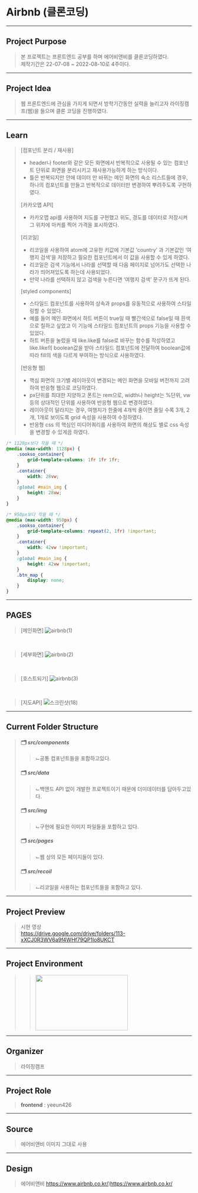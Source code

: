 # Airbnb (클론코딩)
--------------
## Project Purpose
> 본 프로젝트는 프론트엔드 공부를 하며 에어비앤비를 클론코딩하였다.
> <br/>제작기간은 22-07-08 ~ 2022-08-10로 4주이다.
--------------
## Project Idea
> 웹 프론트엔드에 관심을 가지게 되면서 방학기간동안 실력을 늘리고자 라이징캠프(웹)을 들으며 클론 코딩을 진행하였다.
--------------
## Learn
> [컴포넌트 분리 / 재사용]
> - header나 footer와 같은 모든 화면에서 반복적으로 사용될 수 있는 컴포넌트 단위로 화면을 분리시키고 재사용가능하게 하는 방식이다.
> - 틀은 반복되지만 안에 데이터 만 바뀌는 메인 화면의 숙소 리스트들에 경우, 하나의 컴포넌트를 만들고 반복적으로 데이터만 변경하여 뿌려주도록 구현하였다.
> 
> [카카오맵 API]
> - 카카오맵 api를 사용하여 지도를 구현했고 위도, 경도를 데이터로 저장시켜 그 위치에 마커를 찍어 가격을 표시하였다.
> 
> [리코일]
> - 리코일을 사용하여 atom에 고유한 키값에 기본값 ‘country’ 과 기본값인 ‘여행지 검색’을 저장하고 필요한 컴포넌트에서 이 값을 사용할 수 있게 하였다.
> - 리코일은 검색 기능에서 나라를 선택할 때 다음 페이지로 넘어가도 선택한 나라가 띄어져있도록 하는데 사용되었다.
> - 만약 나라를 선택하지 않고 검색을 누른다면 ‘여행지 검색’ 문구가 뜨게 된다.
>
> [styled components]
> - 스타일드 컴포넌트를 사용하여 상속과 props를 유동적으로 사용하여 스타일링할 수 있었다.
> - 예를 들어 메인 화면에서 하트 버튼이 true일 때 빨간색으로 false일 때 흰색으로 칠하고 싶었고 이 기능에 스타일드 컴포넌트의 props 기능을 사용할 수 있었다.
> - 하트 버튼을 눌렀을 때 like.like를 false로 바꾸는 함수를 작성하였고 like.like의 boolean값을 받아 스타일드 컴포넌트에 전달하여 boolean값에 따라 fill의 색을 다르게 부여하는 방식으로 사용하였다.
>
> [반응형 웹]
> - 핵심 화면의 크기별 레이아웃이 변경되는 메인 화면을 모바일 버전까지 고려하여 반응형 웹으로 코딩하였다.
>- px단위를 최대한 지양하고 폰트는 rem으로, width나 height는 %단위, vw등의 상대적인 단위를 사용하여 반응형 웹으로 변경하였다.
>- 레이아웃이 달라지는 경우,  여행지가 한줄에 4개씩 줄이면 줄일 수록 3개, 2개, 1개로 보이도록 grid 속성을 사용하여 수정하였다.
>- 반응형 css 의 핵심인 미디어쿼리를 사용하여 화면의 해상도 별로 css 속성을 변경할 수 있게끔 하였다.

```css
/* 1128px보다 작을 때 */
@media (max-width: 1128px) {
    .sookso_container{
        grid-template-columns: 1fr 1fr 1fr;
    }
    .container{
        width: 28vw;
    }
    :global #main_img {
        height: 28vw;
    }
}

/* 950px보다 작을 때 */
@media (max-width: 950px) {
    .sookso_container{
        grid-template-columns: repeat(2, 1fr) !important;
    }
    .container{
        width: 42vw !important;
    }
    :global #main_img {
        height: 42vw !important;
    }
    .btn_map {
		display: none;
	}
}
```
--------------
## PAGES
> [메인화면]
![airbnb(1)](https://github.com/yeeun426/airbnb_web/assets/88296511/2e6226a8-3fbe-40a2-919b-4c8b54338cc9)
<br/>

> [세부화면]
![airbnb(2)](https://github.com/yeeun426/airbnb_web/assets/88296511/2c512ef6-2b5a-4437-91e9-33984597c99e)
<br/>

> [호스트되기]
![airbnb(3)](https://github.com/yeeun426/airbnb_web/assets/88296511/81318dbc-85f0-41af-b7a6-8acc1646a0e5)
<br/>

> [지도API]
![스크린샷(18)](https://github.com/yeeun426/airbnb_web/assets/88296511/f8752875-b9b3-4241-b056-89701e025662)

--------------
## Current Folder Structure
> #### 🗂 *src/components*
> > ⌙공통 컴포넌트들을 포함하고있다.
> #### 🗂 *src/data*
> > ⌙백엔드 API 없이 개발한 프로젝트이기 때문에 더미데이터를 담아두고있다.
> #### 🗂 *src/img*
> > ⌙구현에 필요한 이미지 파일들을 포함하고 있다.
> #### 🗂 *src/pages*
> > ⌙웹 상의 모든 페이지들이 있다.
> #### 🗂 *src/recoil*
> > ⌙리코일을 사용하는 컴포넌트들을 포함하고 있다.
-------------
## Project Preview
> 시현 영상 <br>
https://drive.google.com/drive/folders/113-xXCJ0R3WV6a9f4WHf79QP1Io8UKCT
-------------
## Project Environment
> > <img src = "https://user-images.githubusercontent.com/88296511/217285156-6deaeb5d-38cf-4311-a529-cb6534d53c7f.png" width="250" height="150">
>
-------------
## Organizer
> 라이징캠프
-------------
## Project Role
> **frontend** : yeeun426
>
-------------
## Source
> 에어비앤비 이미지 그대로 사용
>
-------------
## Design
> 에어비앤비 https://www.airbnb.co.kr/)https://www.airbnb.co.kr/
